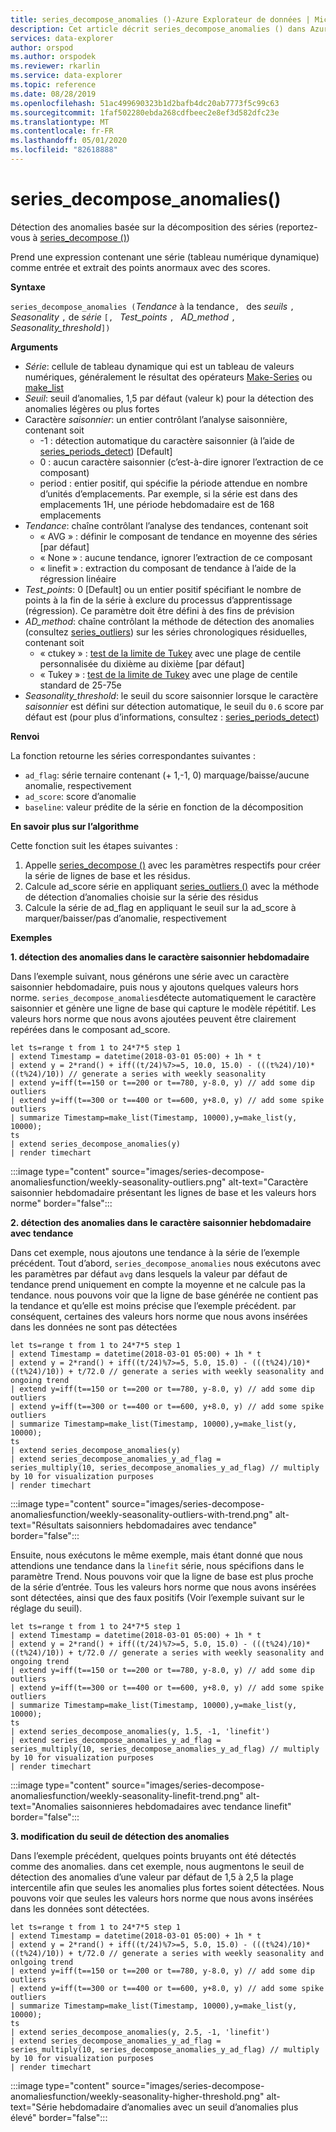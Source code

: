 ```yaml
---
title: series_decompose_anomalies ()-Azure Explorateur de données | Microsoft Docs
description: Cet article décrit series_decompose_anomalies () dans Azure Explorateur de données.
services: data-explorer
author: orspod
ms.author: orspodek
ms.reviewer: rkarlin
ms.service: data-explorer
ms.topic: reference
ms.date: 08/28/2019
ms.openlocfilehash: 51ac499690323b1d2bafb4dc20ab7773f5c99c63
ms.sourcegitcommit: 1faf502280ebda268cdfbeec2e8ef3d582dfc23e
ms.translationtype: MT
ms.contentlocale: fr-FR
ms.lasthandoff: 05/01/2020
ms.locfileid: "82618888"
---
```

# <a name="series_decompose_anomalies"></a>series_decompose_anomalies()

Détection des anomalies basée sur la décomposition des séries (reportez-vous à [series_decompose ()](series-decomposefunction.md)) 

Prend une expression contenant une série (tableau numérique dynamique) comme entrée et extrait des points anormaux avec des scores.

**Syntaxe**

`series_decompose_anomalies (`*Tendance* à la tendance`, ` des *seuils* `,` *Seasonality* `,` de *série* `[, ` *Test_points* `, ` *AD_method* `,` *Seasonality_threshold*`])`

**Arguments**

* *Série*: cellule de tableau dynamique qui est un tableau de valeurs numériques, généralement le résultat des opérateurs [Make-Series](make-seriesoperator.md) ou [make_list](makelist-aggfunction.md)
* *Seuil*: seuil d’anomalies, 1,5 par défaut (valeur k) pour la détection des anomalies légères ou plus fortes
* Caractère *saisonnier*: un entier contrôlant l’analyse saisonnière, contenant soit
    * -1 : détection automatique du caractère saisonnier (à l’aide de [series_periods_detect](series-periods-detectfunction.md)) [Default] 
    * 0 : aucun caractère saisonnier (c’est-à-dire ignorer l’extraction de ce composant)
    * period : entier positif, qui spécifie la période attendue en nombre d’unités d’emplacements. Par exemple, si la série est dans des emplacements 1H, une période hebdomadaire est de 168 emplacements
* *Tendance*: chaîne contrôlant l’analyse des tendances, contenant soit    
    * « AVG » : définir le composant de tendance en moyenne des séries [par défaut]
    * « None » : aucune tendance, ignorer l’extraction de ce composant 
    * « linefit » : extraction du composant de tendance à l’aide de la régression linéaire
* *Test_points*: 0 [Default] ou un entier positif spécifiant le nombre de points à la fin de la série à exclure du processus d’apprentissage (régression). Ce paramètre doit être défini à des fins de prévision
* *AD_method*: chaîne contrôlant la méthode de détection des anomalies (consultez [series_outliers](series-outliersfunction.md)) sur les séries chronologiques résiduelles, contenant soit    
    * « ctukey » : [test de la limite de Tukey](https://en.wikipedia.org/wiki/Outlier#Tukey's_fences) avec une plage de centile personnalisée du dixième au dixième [par défaut]
    * « Tukey » : [test de la limite de Tukey](https://en.wikipedia.org/wiki/Outlier#Tukey's_fences) avec une plage de centile standard de 25-75e
* *Seasonality_threshold*: le seuil du score saisonnier lorsque le caractère *saisonnier* est défini sur détection automatique, le seuil du `0.6` score par défaut est (pour plus d’informations, consultez : [series_periods_detect](series-periods-detectfunction.md))


**Renvoi**

 La fonction retourne les séries correspondantes suivantes :

* `ad_flag`: série ternaire contenant (+ 1,-1, 0) marquage/baisse/aucune anomalie, respectivement
* `ad_score`: score d’anomalie
* `baseline`: valeur prédite de la série en fonction de la décomposition

**En savoir plus sur l’algorithme**

Cette fonction suit les étapes suivantes :
1. Appelle [series_decompose ()](series-decomposefunction.md) avec les paramètres respectifs pour créer la série de lignes de base et les résidus.
2. Calcule ad_score série en appliquant [series_outliers ()](series-outliersfunction.md) avec la méthode de détection d’anomalies choisie sur la série des résidus
3. Calcule la série de ad_flag en appliquant le seuil sur la ad_score à marquer/baisser/pas d’anomalie, respectivement
 
**Exemples**

**1. détection des anomalies dans le caractère saisonnier hebdomadaire**

Dans l’exemple suivant, nous générons une série avec un caractère saisonnier hebdomadaire, puis nous y ajoutons quelques valeurs hors norme. `series_decompose_anomalies`détecte automatiquement le caractère saisonnier et génère une ligne de base qui capture le modèle répétitif. Les valeurs hors norme que nous avons ajoutées peuvent être clairement repérées dans le composant ad_score.

```kusto
let ts=range t from 1 to 24*7*5 step 1 
| extend Timestamp = datetime(2018-03-01 05:00) + 1h * t 
| extend y = 2*rand() + iff((t/24)%7>=5, 10.0, 15.0) - (((t%24)/10)*((t%24)/10)) // generate a series with weekly seasonality
| extend y=iff(t==150 or t==200 or t==780, y-8.0, y) // add some dip outliers
| extend y=iff(t==300 or t==400 or t==600, y+8.0, y) // add some spike outliers
| summarize Timestamp=make_list(Timestamp, 10000),y=make_list(y, 10000);
ts 
| extend series_decompose_anomalies(y)
| render timechart  
```

:::image type="content" source="images/series-decompose-anomaliesfunction/weekly-seasonality-outliers.png" alt-text="Caractère saisonnier hebdomadaire présentant les lignes de base et les valeurs hors norme" border="false":::

**2. détection des anomalies dans le caractère saisonnier hebdomadaire avec tendance**

Dans cet exemple, nous ajoutons une tendance à la série de l’exemple précédent. Tout d’abord, `series_decompose_anomalies` nous exécutons avec les paramètres par défaut `avg` dans lesquels la valeur par défaut de tendance prend uniquement en compte la moyenne et ne calcule pas la tendance. nous pouvons voir que la ligne de base générée ne contient pas la tendance et qu’elle est moins précise que l’exemple précédent. par conséquent, certaines des valeurs hors norme que nous avons insérées dans les données ne sont pas détectées

```kusto
let ts=range t from 1 to 24*7*5 step 1 
| extend Timestamp = datetime(2018-03-01 05:00) + 1h * t 
| extend y = 2*rand() + iff((t/24)%7>=5, 5.0, 15.0) - (((t%24)/10)*((t%24)/10)) + t/72.0 // generate a series with weekly seasonality and ongoing trend
| extend y=iff(t==150 or t==200 or t==780, y-8.0, y) // add some dip outliers
| extend y=iff(t==300 or t==400 or t==600, y+8.0, y) // add some spike outliers
| summarize Timestamp=make_list(Timestamp, 10000),y=make_list(y, 10000);
ts 
| extend series_decompose_anomalies(y)
| extend series_decompose_anomalies_y_ad_flag = 
series_multiply(10, series_decompose_anomalies_y_ad_flag) // multiply by 10 for visualization purposes
| render timechart   
```

:::image type="content" source="images/series-decompose-anomaliesfunction/weekly-seasonality-outliers-with-trend.png" alt-text="Résultats saisonniers hebdomadaires avec tendance" border="false":::

Ensuite, nous exécutons le même exemple, mais étant donné que nous attendions une tendance dans la `linefit` série, nous spécifions dans le paramètre Trend. Nous pouvons voir que la ligne de base est plus proche de la série d’entrée. Tous les valeurs hors norme que nous avons insérées sont détectées, ainsi que des faux positifs (Voir l’exemple suivant sur le réglage du seuil).

```kusto
let ts=range t from 1 to 24*7*5 step 1 
| extend Timestamp = datetime(2018-03-01 05:00) + 1h * t 
| extend y = 2*rand() + iff((t/24)%7>=5, 5.0, 15.0) - (((t%24)/10)*((t%24)/10)) + t/72.0 // generate a series with weekly seasonality and ongoing trend
| extend y=iff(t==150 or t==200 or t==780, y-8.0, y) // add some dip outliers
| extend y=iff(t==300 or t==400 or t==600, y+8.0, y) // add some spike outliers
| summarize Timestamp=make_list(Timestamp, 10000),y=make_list(y, 10000);
ts 
| extend series_decompose_anomalies(y, 1.5, -1, 'linefit')
| extend series_decompose_anomalies_y_ad_flag = 
series_multiply(10, series_decompose_anomalies_y_ad_flag) // multiply by 10 for visualization purposes
| render timechart  
```

:::image type="content" source="images/series-decompose-anomaliesfunction/weekly-seasonality-linefit-trend.png" alt-text="Anomalies saisonnieres hebdomadaires avec tendance linefit" border="false":::

**3. modification du seuil de détection des anomalies**

Dans l’exemple précédent, quelques points bruyants ont été détectés comme des anomalies. dans cet exemple, nous augmentons le seuil de détection des anomalies d’une valeur par défaut de 1,5 à 2,5 la plage intercentile afin que seules les anomalies plus fortes soient détectées. Nous pouvons voir que seules les valeurs hors norme que nous avons insérées dans les données sont détectées.

```kusto
let ts=range t from 1 to 24*7*5 step 1 
| extend Timestamp = datetime(2018-03-01 05:00) + 1h * t 
| extend y = 2*rand() + iff((t/24)%7>=5, 5.0, 15.0) - (((t%24)/10)*((t%24)/10)) + t/72.0 // generate a series with weekly seasonality and onlgoing trend
| extend y=iff(t==150 or t==200 or t==780, y-8.0, y) // add some dip outliers
| extend y=iff(t==300 or t==400 or t==600, y+8.0, y) // add some spike outliers
| summarize Timestamp=make_list(Timestamp, 10000),y=make_list(y, 10000);
ts 
| extend series_decompose_anomalies(y, 2.5, -1, 'linefit')
| extend series_decompose_anomalies_y_ad_flag = 
series_multiply(10, series_decompose_anomalies_y_ad_flag) // multiply by 10 for visualization purposes
| render timechart  
```

:::image type="content" source="images/series-decompose-anomaliesfunction/weekly-seasonality-higher-threshold.png" alt-text="Série hebdomadaire d’anomalies avec un seuil d’anomalies plus élevé" border="false":::

